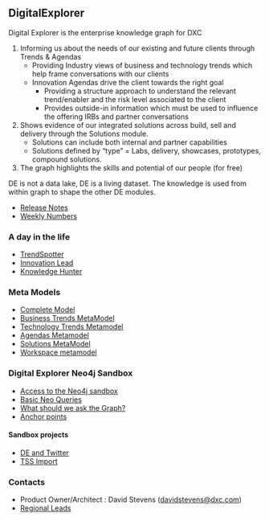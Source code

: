 ## DigitalExplorer 

Digital Explorer is the enterprise knowledge graph for DXC
1.	Informing us about the needs of our existing and future clients through Trends & Agendas
    - Providing Industry views of business and technology trends which help frame conversations with our clients
    - Innovation Agendas drive the client towards the right goal
        - Providing a structure approach to understand the relevant trend/enabler and the risk level associated to the client
        - Provides outside-in information which must be used to influence the offering IRBs and partner conversations
2.	Shows evidence of our integrated solutions across build, sell and delivery through the Solutions module.
    - Solutions can include both internal and partner capabilities
    - Solutions defined by “type” = Labs, delivery, showcases, prototypes, compound solutions.
3.	The graph highlights the skills and potential of our people (for free)

DE is not a data lake, DE is a living dataset.  The knowledge is used from within graph to shape the other DE modules. 


* [Release Notes](ReleaseNotes)
* [Weekly Numbers](WeeklyNumbers.md)

### A day in the life

* [TrendSpotter](aDayintheLife/trendSpotter.md)
* [Innovation Lead](aDayintheLife/innovationLead.md)
* [Knowledge Hunter](aDayintheLife/KnowledgeHunter.md)

### Meta Models
* [Complete Model](MetaModels/completeModel.md)
* [Business Trends MetaModel](MetaModels/BusinessTrendMetaModel.md)
* [Technology Trends Metamodel](MetaModels/TechnologyTrendMetaModel.md)
* [Agendas Metamodel](MetaModels/AgendaMetaModel.md)
* [Solutions MetaModel](MetaModels/SolutionMetaModel.md)
* [Workspace metamodel](MetaModels/WorkspaceMetaModel.md)

### Digital Explorer Neo4j Sandbox 

* [Access to the Neo4j sandbox](Sandbox/SandboxInstance.md)
* [Basic Neo Queries](Sandbox/basicQueries.md)
* [What should we ask the Graph?](Sandbox/GraphAnalytics.md)
* [Anchor points](Sandbox/anchorPoints.md)

#### Sandbox projects
* [DE and Twitter](Sandbox/Projects/DETwitter.md)
* [TSS Import](https://github.dxc.com/ArchitectureOffice/DigitalExplorer_TSS_Integration)

### Contacts

* Product Owner/Architect : David Stevens (davidstevens@dxc.com)
* [Regional Leads](regionalLeads.md)